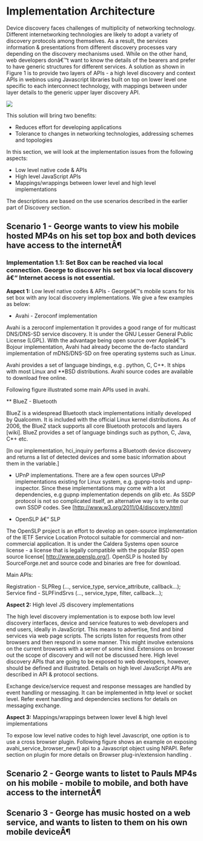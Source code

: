 Implementation Architecture
===========================

Device discovery faces challenges of multiplicity of networking technology. Different internetworking technologies are likely to adopt a variety of discovery protocols among themselves. As a result, the services information & presentations from different discovery processes vary depending on the discovery mechanisms used. While on the other hand, web developers donâ€™t want to know the details of the bearers and prefer to have generic structures for different services. A solution as shown in Figure 1 is to provide two layers of APIs - a high level discovery and context APIs in webinos using Javascript libraries built on top on lower level one specific to each interconnect technology, with mappings between under layer details to the generic upper layer discovery API.

![](http://dev.webinos.org/redmine/attachments/580/implementation_arch_discovery.png)

This solution will bring two benefits:
* Reduces effort for developing applications
* Tolerance to changes in networking technologies, addressing schemes and topologies

In this section, we will look at the implementation issues from the following aspects:
* Low level native code & APIs
* High level JavaScript APIs
* Mappings/wrappings between lower level and high level implementations

The descriptions are based on the use scenarios described in the earlier part of Discovery section.

Scenario 1 - George wants to view his mobile hosted MP4s on his set top box and both devices have access to the internetÂ¶
--------------------------------------------------------------------------------------------------------------------------

### Implementation 1.1: Set Box can be reached via local connection. George to discover his set box via local discovery â€“ Internet access is not essential.

**Aspect 1:** Low level native codes & APIs - Georgeâ€™s mobile scans for his set box with any local discovery implementations. We give a few examples as below:

-   Avahi - Zeroconf implementation

Avahi is a zeroconf implementation It provides a good range of for multicast DNS/DNS-SD service discovery. It is under the GNU Lesser General Public License (LGPL). With the advantage being open source over Appleâ€™s Bojour implementation, Avahi had already become the de-facto standard implementation of mDNS/DNS-SD on free operating systems such as Linux.

Avahi provides a set of language bindings, e.g . python, C, C+*. It ships with most Linux and **BSD distributions. Avahi source codes are available to download free online.

Following figure illustrated some main APIs used in avahi.

** BlueZ - Bluetooth

BlueZ is a widespread Bluetooth stack implementations initially developed by Qualcomm. It is included with the official Linux kernel distributions. As of 2006, the BlueZ stack supports all core Bluetooth protocols and layers [wiki]. BlueZ provides a set of language bindings such as python, C, Java, C*+ etc.

[In our implementation, hci_inquiry performs a Bluetooth device discovery and returns a list of detected devices and some basic information about them in the variable.]

-   UPnP implementations. There are a few open sources UPnP implementations existing for Linux system, e.g. gupnp-tools and upnp-inspector. Since these implementations may come with a lot dependencies, e.g gupnp implementation depends on glib etc. As SSDP protocol is not so complicated itself, an alternative way is to write our own SSDP codes. See [http://www.w3.org/2011/04/discovery.html]

-   OpenSLP â€“ SLP

The OpenSLP project is an effort to develop an open-source implementation of the IETF Service Location Protocol suitable for commercial and non-commercial application. It is under the Caldera Systems open source license - a license that is legally compatible with the popular BSD open source license[ http://www.openslp.org/]. OpenSLP is hosted by SourceForge.net and source code and binaries are free for download.

Main APIs:

Registration - SLPReg (…, service_type, service_attribute, callback…);
Service find - SLPFindSrvs (…, service_type, filter, callback…);

**Aspect 2:** High level JS discovery implementations

The high level discovery implementation is to expose both low level discovery interfaces, device and service features to web developers and end users, ideally in JavaScript. This means to advertise, find and bind services via web page scripts. The scripts listen for requests from other browsers and then respond in some manner. This might involve extensions on the current browsers with a server of some kind. Extensions on browser out the scope of discovery and will not be discussed here. High level discovery APIs that are going to be exposed to web developers, however, should be defined and illustrated. Details on high level JavaScript APIs are described in API & protocol sections.

Exchange device/service request and response messages are handled by event handling or messaging. It can be implemented in http level or socket level. Refer event handling and dependencies sections for details on messaging exchange.

**Aspect 3:** Mappings/wrappings between lower level & high level implementations

To expose low level native codes to high level Javascript, one option is to use a cross browser plugin. Following figure shows an example on exposing avahi_service_browser_new() api to a Javascript object using NPAPI. Refer section on plugin for more details on Browser plug-in/extension handling .

Scenario 2 - George wants to listet to Pauls MP4s on his mobile - mobile to mobile, and both have access to the internetÂ¶
--------------------------------------------------------------------------------------------------------------------------

Scenario 3 - George has music hosted on a web service, and wants to listen to them on his own mobile deviceÂ¶
-------------------------------------------------------------------------------------------------------------
